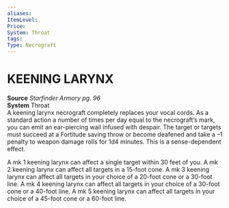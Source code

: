 ```yaml
---
aliases: 
ItemLevel: 
Price: 
System: Throat
tags: 
Type: Necrograft
---
```

# KEENING LARYNX
**Source** _Starfinder Armory pg. 96_  
**System** Throat  
A keening larynx necrograft completely replaces your vocal cords. As a standard action a number of times per day equal to the necrograft’s mark, you can emit an ear-piercing wail infused with despair. The target or targets must succeed at a Fortitude saving throw or become deafened and take a –1 penalty to weapon damage rolls for 1d4 minutes. This is a sense-dependent effect.  
  
A mk 1 keening larynx can affect a single target within 30 feet of you. A mk 2 keening larynx can affect all targets in a 15-foot cone. A mk 3 keening larynx can affect all targets in your choice of a 20-foot cone or a 30-foot line. A mk 4 keening larynx can affect all targets in your choice of a 30-foot cone or a 40-foot line. A mk 5 keening larynx can affect all targets in your choice of a 45-foot cone or a 60-foot line.